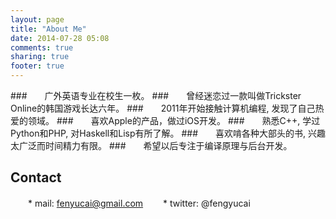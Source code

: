 ```yaml
---
layout: page
title: "About Me"
date: 2014-07-28 05:08
comments: true
sharing: true
footer: true
---
```


###　　广外英语专业在校生一枚。
###　　曾经迷恋过一款叫做Trickster Online的韩国游戏长达六年。
###　　2011年开始接触计算机编程, 发现了自己热爱的领域。
###　　喜欢Apple的产品，做过iOS开发。
###　　熟悉C++, 学过Python和PHP, 对Haskell和Lisp有所了解。
###　　喜欢啃各种大部头的书, 兴趣太广泛而时间精力有限。
###　　希望以后专注于编译原理与后台开发。
 
## Contact
　　* mail: fenyucai@gmail.com
　　* twitter: @fengyucai


